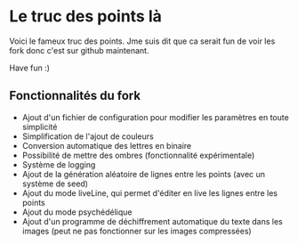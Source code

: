 # Le truc des points là
Voici le fameux truc des points. Jme suis dit que ca serait fun de voir les fork donc c'est sur github maintenant.

Have fun :)

## Fonctionnalités du fork

* Ajout d'un fichier de configuration pour modifier les paramètres en toute simplicité
* Simplification de l'ajout de couleurs
* Conversion automatique des lettres en binaire
* Possibilité de mettre des ombres (fonctionnalité expérimentale)
* Système de logging
* Ajout de la génération aléatoire de lignes entre les points (avec un système de seed)
* Ajout du mode liveLine, qui permet d'éditer en live les lignes entre les points
* Ajout du mode psychédélique
* Ajout d'un programme de déchiffrement automatique du texte dans les images (peut ne pas fonctionner sur les images compressées)
